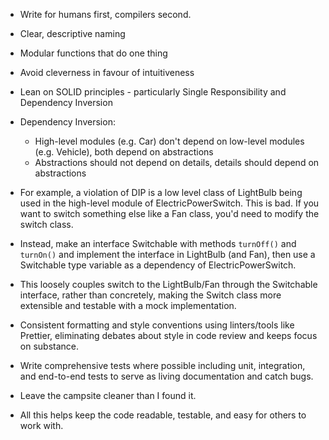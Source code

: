 - Write for humans first, compilers second.
- Clear, descriptive naming
- Modular functions that do one thing
- Avoid cleverness in favour of intuitiveness
- Lean on SOLID principles - particularly Single Responsibility and Dependency Inversion

- Dependency Inversion:
	- High-level modules (e.g. Car) don't depend on low-level modules (e.g. Vehicle), both depend on abstractions
	- Abstractions should not depend on details, details should depend on abstractions
- For example, a violation of DIP is a low level class of LightBulb being used in the high-level module of ElectricPowerSwitch. This is bad. If you want to switch something else like a Fan class, you'd need to modify the switch class.
- Instead, make an interface Switchable with methods `turnOff()` and `turnOn()` and implement the interface in LightBulb (and Fan), then use a Switchable type variable as a dependency of ElectricPowerSwitch.
- This loosely couples switch to the LightBulb/Fan through the Switchable interface, rather than concretely, making the Switch class more extensible and testable with a mock implementation.

- Consistent formatting and style conventions using linters/tools like Prettier, eliminating debates about style in code review and keeps focus on substance.
- Write comprehensive tests where possible including unit, integration, and end-to-end tests to serve as living documentation and catch bugs.
- Leave the campsite cleaner than I found it.

- All this helps keep the code readable, testable, and easy for others to work with.
